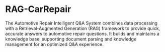 # RAG-CarRepair
The Automotive Repair Intelligent Q&amp;A System combines data processing with a Retrieval-Augmented Generation (RAG) framework to provide quick, accurate answers to automotive repair questions. It builds and maintains a knowledge base, supporting document parsing and knowledge management for an optimized Q&amp;A experience.
